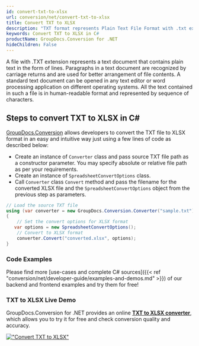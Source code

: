 ```yaml
---
id: convert-txt-to-xlsx
url: conversion/net/convert-txt-to-xlsx
title: Convert TXT to XLSX
description: "TXT format represents Plain Text File Format with .txt extension. Learn how to convert TXT to XLSX file programmatically in C# language using GroupDocs.Conversion for .NET library."
keywords: Convert TXT to XLSX in C#
productName: GroupDocs.Conversion for .NET
hideChildren: False
---
```


A file with .TXT extension represents a text document that contains plain text in the form of lines. Paragraphs in a text document are recognized by carriage returns and are used for better arrangement of file contents. A standard text document can be opened in any text editor or word processing application on different operating systems. All the text contained in such a file is in human-readable format and represented by sequence of characters.

## Steps to convert TXT to XLSX in C#

[GroupDocs.Conversion](https://products.groupdocs.com/conversion/net) allows developers to convert the TXT file to XLSX format in an easy and intuitive way just using a few lines of code as described below:

* Create an instance of `Converter` class and pass source TXT file path as a constructor parameter. You may specify absolute or relative file path as per your requirements. 
* Create an instance of `SpreadsheetConvertOptions` class.
* Call `Converter` class `Convert` method and pass the filename for the converted XLSX file and the `SpreadsheetConvertOptions` object from the previous step as parameters.

```csharp
// Load the source TXT file
using (var converter = new GroupDocs.Conversion.Converter("sample.txt"))
{
    // Set the convert options for XLSX format
   var options = new SpreadsheetConvertOptions();
    // Convert to XLSX format
    converter.Convert("converted.xlsx", options);
}
```

### Code Examples

Please find more [use-cases and complete C# sources]({{< ref "conversion/net/developer-guide/examples-and-demos.md" >}}) of our backend and frontend examples and try them for free!

### TXT to XLSX Live Demo

GroupDocs.Conversion for .NET provides an online [**TXT to XLSX converter**](https://products.groupdocs.app/conversion/txt-to-xlsx), which allows you to try it for free and check conversion quality and accuracy.

[!["Convert TXT to XLSX"](conversion/net/images/convert-to-xlsx/convert-txt-to-xlsx.png)](https://products.groupdocs.app/conversion/txt-to-xlsx)